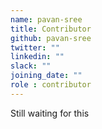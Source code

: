```yaml
---
name: pavan-sree
title: Contributor
github: pavan-sree
twitter: ""
linkedin: ""
slack: ""
joining_date: ""
role : contributor
---
```


Still waiting for this
